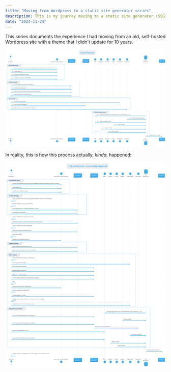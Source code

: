 ```yaml
---
title: "Moving from Wordpress to a static site generator series"
description: This is my journey moving to a static site generator (SSG).
date: "2024-11-24"
---
```


This series documents the experience I had moving from an old, self-hosted Wordpress site with a theme that I didn't update for 10 years.



![SSG site architecture](11ty-architecture.png)

In reality, this is how this process actually, *kinda*, happened:


![The reality of learning SSG site architecture](11ty-architecture-reality.png)